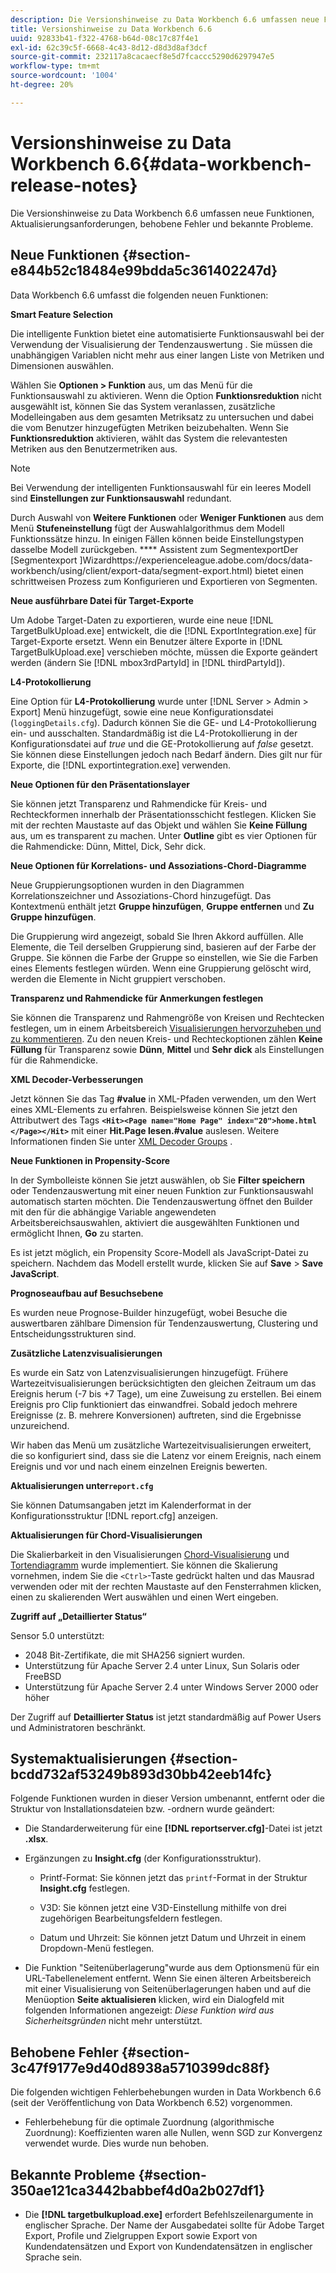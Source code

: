 ```yaml
---
description: Die Versionshinweise zu Data Workbench 6.6 umfassen neue Funktionen, Aktualisierungsanforderungen, behobene Fehler und bekannte Probleme.
title: Versionshinweise zu Data Workbench 6.6
uuid: 92833b41-f322-4768-b64d-08c17c87f4e1
exl-id: 62c39c5f-6668-4c43-8d12-d8d3d8af3dcf
source-git-commit: 232117a8cacaecf8e5d7fcaccc5290d6297947e5
workflow-type: tm+mt
source-wordcount: '1004'
ht-degree: 20%

---
```


# Versionshinweise zu Data Workbench 6.6{#data-workbench-release-notes}

Die Versionshinweise zu Data Workbench 6.6 umfassen neue Funktionen, Aktualisierungsanforderungen, behobene Fehler und bekannte Probleme.

## Neue Funktionen {#section-e844b52c18484e99bdda5c361402247d}

Data Workbench 6.6 umfasst die folgenden neuen Funktionen:

**Smart Feature Selection**

Die intelligente Funktion bietet eine automatisierte Funktionsauswahl bei der Verwendung der Visualisierung der Tendenzauswertung . Sie müssen die unabhängigen Variablen nicht mehr aus einer langen Liste von Metriken und Dimensionen auswählen.

Wählen Sie **Optionen > Funktion** aus, um das Menü für die Funktionsauswahl zu aktivieren. Wenn die Option **Funktionsreduktion** nicht ausgewählt ist, können Sie das System veranlassen, zusätzliche Modelleingaben aus dem gesamten Metriksatz zu untersuchen und dabei die vom Benutzer hinzugefügten Metriken beizubehalten. Wenn Sie **Funktionsreduktion** aktivieren, wählt das System die relevantesten Metriken aus den Benutzermetriken aus.

>[!NOTE]
>
>Bei Verwendung der intelligenten Funktionsauswahl für ein leeres Modell sind **Einstellungen zur Funktionsauswahl** redundant.

Durch Auswahl von **Weitere Funktionen** oder **Weniger Funktionen** aus dem Menü **Stufeneinstellung** fügt der Auswahlalgorithmus dem Modell Funktionssätze hinzu. In einigen Fällen können beide Einstellungstypen dasselbe Modell zurückgeben.
**** Assistent zum SegmentexportDer  [Segmentexport ]Wizardhttps://experienceleague.adobe.com/docs/data-workbench/using/client/export-data/segment-export.html) bietet einen schrittweisen Prozess zum Konfigurieren und Exportieren von Segmenten.

**Neue ausführbare Datei für Target-Exporte**

Um Adobe Target-Daten zu exportieren, wurde eine neue [!DNL TargetBulkUpload.exe] entwickelt, die die [!DNL ExportIntegration.exe] für Target-Exporte ersetzt. Wenn ein Benutzer ältere Exporte in [!DNL TargetBulkUpload.exe] verschieben möchte, müssen die Exporte geändert werden (ändern Sie [!DNL mbox3rdPartyId] in [!DNL thirdPartyId]).

**L4-Protokollierung**

Eine Option für **L4-Protokollierung** wurde unter [!DNL Server > Admin > Export] Menü hinzugefügt, sowie eine neue Konfigurationsdatei (`loggingDetails.cfg`). Dadurch können Sie die GE- und L4-Protokollierung ein- und ausschalten. Standardmäßig ist die L4-Protokollierung in der Konfigurationsdatei auf *true* und die GE-Protokollierung auf *false* gesetzt. Sie können diese Einstellungen jedoch nach Bedarf ändern. Dies gilt nur für Exporte, die [!DNL exportintegration.exe] verwenden.

**Neue Optionen für den Präsentationslayer**

Sie können jetzt Transparenz und Rahmendicke für Kreis- und Rechteckformen innerhalb der Präsentationsschicht festlegen. Klicken Sie mit der rechten Maustaste auf das Objekt und wählen Sie **Keine Füllung** aus, um es transparent zu machen. Unter **Outline** gibt es vier Optionen für die Rahmendicke: Dünn, Mittel, Dick, Sehr dick.

**Neue Optionen für Korrelations- und Assoziations-Chord-Diagramme**

Neue Gruppierungsoptionen wurden in den Diagrammen Korrelationszeichner und Assoziations-Chord hinzugefügt. Das Kontextmenü enthält jetzt **Gruppe hinzufügen**, **Gruppe entfernen** und **Zu Gruppe hinzufügen**.

Die Gruppierung wird angezeigt, sobald Sie Ihren Akkord auffüllen. Alle Elemente, die Teil derselben Gruppierung sind, basieren auf der Farbe der Gruppe. Sie können die Farbe der Gruppe so einstellen, wie Sie die Farben eines Elements festlegen würden. Wenn eine Gruppierung gelöscht wird, werden die Elemente in Nicht gruppiert verschoben.

**Transparenz und Rahmendicke für Anmerkungen festlegen**

Sie können die Transparenz und Rahmengröße von Kreisen und Rechtecken festlegen, um in einem Arbeitsbereich [Visualisierungen hervorzuheben und zu kommentieren](../../home/c-get-started/c-vis/c-present-layer.md#concept-1235f55dfeb14e0898a1cbc13a827f67). Zu den neuen Kreis- und Rechteckoptionen zählen **Keine Füllung** für Transparenz sowie **Dünn**, **Mittel** und **Sehr dick** als Einstellungen für die Rahmendicke.

**XML Decoder-Verbesserungen**

Jetzt können Sie das Tag **#value** in XML-Pfaden verwenden, um den Wert eines XML-Elements zu erfahren. Beispielsweise können Sie jetzt den Attributwert des Tags **`<Hit><Page name="Home Page" index="20">home.html </Page></Hit>`** mit einer **Hit.Page lesen.#value** auslesen. Weitere Informationen finden Sie unter [XML Decoder Groups](../../home/c-dataset-const-proc/c-dataset-inc-files/c-types-dataset-inc-files/c-log-proc-dataset-inc-files/c-xml-dec-grps.md#concept-5eda5ab253724674832f6951e2a0d1c3) .

**Neue Funktionen in Propensity-Score**

In der Symbolleiste können Sie jetzt auswählen, ob Sie **Filter speichern** oder Tendenzauswertung mit einer neuen Funktion zur Funktionsauswahl automatisch starten möchten. Die Tendenzauswertung öffnet den Builder mit den für die abhängige Variable angewendeten Arbeitsbereichsauswahlen, aktiviert die ausgewählten Funktionen und ermöglicht Ihnen, **Go** zu starten.

Es ist jetzt möglich, ein Propensity Score-Modell als JavaScript-Datei zu speichern. Nachdem das Modell erstellt wurde, klicken Sie auf **Save** > **Save JavaScript**.

**Prognoseaufbau auf Besuchsebene**

Es wurden neue Prognose-Builder hinzugefügt, wobei Besuche die auswertbaren zählbare Dimension für Tendenzauswertung, Clustering und Entscheidungsstrukturen sind.

**Zusätzliche Latenzvisualisierungen**

Es wurde ein Satz von Latenzvisualisierungen hinzugefügt. Frühere Wartezeitvisualisierungen berücksichtigten den gleichen Zeitraum um das Ereignis herum (-7 bis +7 Tage), um eine Zuweisung zu erstellen. Bei einem Ereignis pro Clip funktioniert das einwandfrei. Sobald jedoch mehrere Ereignisse (z. B. mehrere Konversionen) auftreten, sind die Ergebnisse unzureichend.

Wir haben das Menü um zusätzliche Wartezeitvisualisierungen erweitert, die so konfiguriert sind, dass sie die Latenz vor einem Ereignis, nach einem Ereignis und vor und nach einem einzelnen Ereignis bewerten.

**Aktualisierungen unter`report.cfg`**

Sie können Datumsangaben jetzt im Kalenderformat in der Konfigurationsstruktur [!DNL report.cfg] anzeigen.

**Aktualisierungen für Chord-Visualisierungen**

Die Skalierbarkeit in den Visualisierungen [Chord-Visualisierung](../../home/c-get-started/c-analysis-vis/c-chord-visualization.md#concept-ca600beb11674f3bb2696edf41f1dda9) und [Tortendiagramm](../../home/c-get-started/c-analysis-vis/c-pie-chart.md#concept-65bd6e41ee814684a7f53ea69142f21c) wurde implementiert. Sie können die Skalierung vornehmen, indem Sie die `<Ctrl>`-Taste gedrückt halten und das Mausrad verwenden oder mit der rechten Maustaste auf den Fensterrahmen klicken, einen zu skalierenden Wert auswählen und einen Wert eingeben.

**Zugriff auf „Detaillierter Status“**

Sensor 5.0 unterstützt:

* 2048 Bit-Zertifikate, die mit SHA256 signiert wurden.
* Unterstützung für Apache Server 2.4 unter Linux, Sun Solaris oder FreeBSD
* Unterstützung für Apache Server 2.4 unter Windows Server 2000 oder höher

Der Zugriff auf **Detaillierter Status** ist jetzt standardmäßig auf Power Users und Administratoren beschränkt.

## Systemaktualisierungen {#section-bcdd732af53249b893d30bb42eeb14fc}

Folgende Funktionen wurden in dieser Version umbenannt, entfernt oder die Struktur von Installationsdateien bzw. -ordnern wurde geändert:

* Die Standarderweiterung für eine **[!DNL reportserver.cfg]**-Datei ist jetzt **.xlsx**.

* Ergänzungen zu **Insight.cfg** (der Konfigurationsstruktur).

   * Printf-Format: Sie können jetzt das `printf`-Format in der Struktur **Insight.cfg** festlegen.

   * V3D: Sie können jetzt eine V3D-Einstellung mithilfe von drei zugehörigen Bearbeitungsfeldern festlegen.
   * Datum und Uhrzeit: Sie können jetzt Datum und Uhrzeit in einem Dropdown-Menü festlegen.

* Die Funktion &quot;Seitenüberlagerung&quot;wurde aus dem Optionsmenü für ein URL-Tabellenelement entfernt. Wenn Sie einen älteren Arbeitsbereich mit einer Visualisierung von Seitenüberlagerungen haben und auf die Menüoption **Seite aktualisieren** klicken, wird ein Dialogfeld mit folgenden Informationen angezeigt: *Diese Funktion wird aus Sicherheitsgründen* nicht mehr unterstützt.

## Behobene Fehler {#section-3c47f9177e9d40d8938a5710399dc88f}

Die folgenden wichtigen Fehlerbehebungen wurden in Data Workbench 6.6 (seit der Veröffentlichung von Data Workbench 6.52) vorgenommen.

* Fehlerbehebung für die optimale Zuordnung (algorithmische Zuordnung): Koeffizienten waren alle Nullen, wenn SGD zur Konvergenz verwendet wurde. Dies wurde nun behoben.

## Bekannte Probleme {#section-350ae121ca3442babbef4d0a2b027df1}

* Die **[!DNL targetbulkupload.exe]** erfordert Befehlszeilenargumente in englischer Sprache. Der Name der Ausgabedatei sollte für Adobe Target Export, Profile und Zielgruppen Export sowie Export von Kundendatensätzen und Export von Kundendatensätzen in englischer Sprache sein.
